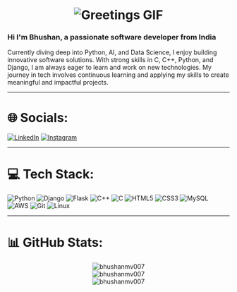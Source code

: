 <!-- [![MasterHead](https://github.com/user-attachments/assets/7ae3f7bc-ee81-4a46-a6f1-6d4b520bd139)](https://github.com/bhushanmv007) -->

<h1 align="center">
    <img src="https://i.pinimg.com/originals/cd/59/d6/cd59d626dc86397fe45080e6e9c7027d.gif" alt="Greetings GIF" />
</h1>

<!-- <img align="right" alt="Coding" width="400" src="https://i.pinimg.com/originals/cd/59/d6/cd59d626dc86397fe45080e6e9c7027d.gif"> -->

<h3 align="left">Hi I'm Bhushan, a passionate software developer from India</h3>
<p align="left">Currently diving deep into Python, AI, and Data Science, I enjoy building innovative software solutions. With strong skills in C, C++, Python, and Django, I am always eager to learn and work on new technologies. My journey in tech involves continuous learning and applying my skills to create meaningful and impactful projects.</p>

<hr />

# 🌐 Socials:
[![LinkedIn](https://img.shields.io/badge/LinkedIn-%230077B5.svg?logo=linkedin&logoColor=white)](https://linkedin.com/in/bhushanmv) [![Instagram](https://img.shields.io/badge/Instagram-%23E4405F.svg?logo=Instagram&logoColor=white)](https://instagram.com/bhushanmv)

<hr />

# 💻 Tech Stack:
![Python](https://img.shields.io/badge/python-3670A0?style=for-the-badge&logo=python&logoColor=ffdd54)
![Django](https://img.shields.io/badge/Django-%23092D44.svg?style=for-the-badge&logo=django&logoColor=white)
![Flask](https://img.shields.io/badge/Flask-%23000000.svg?style=for-the-badge&logo=flask&logoColor=white)
![C++](https://img.shields.io/badge/c++-%2300599C.svg?style=for-the-badge&logo=c%2B%2B&logoColor=white)
![C](https://img.shields.io/badge/c-%2300599C.svg?style=for-the-badge&logo=c&logoColor=white)
![HTML5](https://img.shields.io/badge/html5-%23E34F26.svg?style=for-the-badge&logo=html5&logoColor=white)
![CSS3](https://img.shields.io/badge/css3-%231572B6.svg?style=for-the-badge&logo=css3&logoColor=white)
![MySQL](https://img.shields.io/badge/mysql-4479A1.svg?style=for-the-badge&logo=mysql&logoColor=white)
![AWS](https://img.shields.io/badge/AWS-%23FF9900.svg?style=for-the-badge&logo=amazonaws&logoColor=white)
![Git](https://img.shields.io/badge/git-%23F05032.svg?style=for-the-badge&logo=git&logoColor=white)
![Linux](https://img.shields.io/badge/Linux-FCC624?style=for-the-badge&logo=linux&logoColor=black)

<hr />

# 📊 GitHub Stats:

<!-- Top Languages -->
<div align="center">
  <img src="https://github-readme-stats.vercel.app/api/top-langs?username=bhushanmv007&show_icons=true&locale=en&layout=compact&theme=dark&hide_border=true" alt="bhushanmv007" />
</div>

<div align="center">
  <img src="https://github-readme-stats.vercel.app/api?username=bhushanmv007&show_icons=true&locale=en&theme=dark&hide_border=true" alt="bhushanmv007" />
</div>

<div align="center">
  <img src="https://github-readme-streak-stats.herokuapp.com/?user=bhushanmv007&theme=dark&hide_border=true" alt="bhushanmv007" />
</div>
